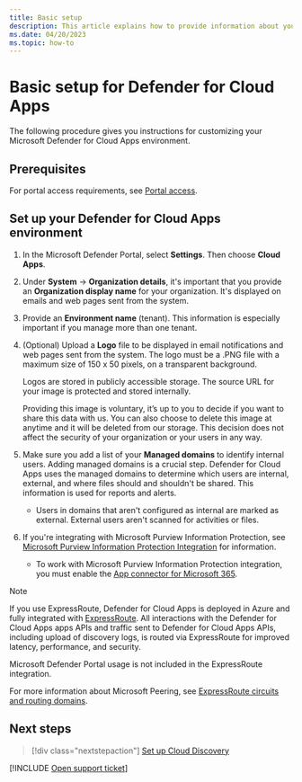 ```yaml
---
title: Basic setup
description: This article explains how to provide information about your organization in Defender for Cloud Apps.
ms.date: 04/20/2023
ms.topic: how-to
---
```

# Basic setup for Defender for Cloud Apps



The following procedure gives you instructions for customizing your Microsoft Defender for Cloud Apps environment.

## Prerequisites

For portal access requirements, see [Portal access](network-requirements.md#portal-access).

## Set up your Defender for Cloud Apps environment

1. In the Microsoft Defender Portal, select **Settings**. Then choose **Cloud Apps**.

1. Under **System** -> **Organization details**, it's important that you provide an **Organization display name** for your organization. It's displayed on emails and web pages sent from the system.

1. Provide an **Environment name** (tenant). This information is especially important if you manage more than one tenant.

1. (Optional) Upload a **Logo** file to be displayed in email notifications and web pages sent from the system. The logo must be a .PNG file with a maximum size of 150 x 50 pixels, on a transparent background.

   Logos are stored in publicly accessible storage. The source URL for your image is protected and stored internally. 

   Providing this image is voluntary, it’s up to you to decide if you want to share this data with us. You can also choose to delete this image at anytime and it will be deleted from our storage. This decision does not affect the security of your organization or your users in any way.

1. Make sure you add a list of your **Managed domains** to identify internal users. Adding managed domains is a crucial step. Defender for Cloud Apps uses the managed domains to determine which users are internal, external, and where files should and shouldn't be shared. This information is used for reports and alerts.

    * Users in domains that aren't configured as internal are marked as external. External users aren't scanned for activities or files.

1. If you're integrating with Microsoft Purview Information Protection, see [Microsoft Purview Information Protection Integration](azip-integration.md) for information.

    * To work with Microsoft Purview Information Protection integration, you must enable the [App connector for Microsoft 365](./connect-office-365.md).

> [!NOTE]
> If you use ExpressRoute, Defender for Cloud Apps is deployed in Azure and fully integrated with [ExpressRoute](/azure/expressroute/expressroute-introduction). All interactions with the Defender for Cloud Apps apps APIs and traffic sent to Defender for Cloud Apps APIs, including upload of discovery logs, is routed via ExpressRoute for improved latency, performance, and security.
>
> Microsoft Defender Portal usage is not included in the ExpressRoute integration.
>
> For more information about Microsoft Peering, see [ExpressRoute circuits and routing domains](/azure/expressroute/expressroute-circuit-peerings).

## Next steps

> [!div class="nextstepaction"]
> [Set up Cloud Discovery](set-up-cloud-discovery.md)

[!INCLUDE [Open support ticket](includes/support.md)]
